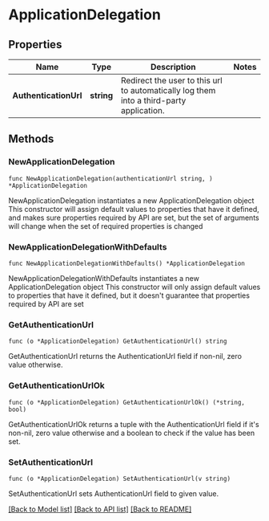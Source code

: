 # ApplicationDelegation

## Properties

Name | Type | Description | Notes
------------ | ------------- | ------------- | -------------
**AuthenticationUrl** | **string** | Redirect the user to this url to automatically log them into a third-party application. | 

## Methods

### NewApplicationDelegation

`func NewApplicationDelegation(authenticationUrl string, ) *ApplicationDelegation`

NewApplicationDelegation instantiates a new ApplicationDelegation object
This constructor will assign default values to properties that have it defined,
and makes sure properties required by API are set, but the set of arguments
will change when the set of required properties is changed

### NewApplicationDelegationWithDefaults

`func NewApplicationDelegationWithDefaults() *ApplicationDelegation`

NewApplicationDelegationWithDefaults instantiates a new ApplicationDelegation object
This constructor will only assign default values to properties that have it defined,
but it doesn't guarantee that properties required by API are set

### GetAuthenticationUrl

`func (o *ApplicationDelegation) GetAuthenticationUrl() string`

GetAuthenticationUrl returns the AuthenticationUrl field if non-nil, zero value otherwise.

### GetAuthenticationUrlOk

`func (o *ApplicationDelegation) GetAuthenticationUrlOk() (*string, bool)`

GetAuthenticationUrlOk returns a tuple with the AuthenticationUrl field if it's non-nil, zero value otherwise
and a boolean to check if the value has been set.

### SetAuthenticationUrl

`func (o *ApplicationDelegation) SetAuthenticationUrl(v string)`

SetAuthenticationUrl sets AuthenticationUrl field to given value.



[[Back to Model list]](./README.md#documentation-for-models) [[Back to API list]](./README.md#documentation-for-api-endpoints) [[Back to README]](./README.md)


